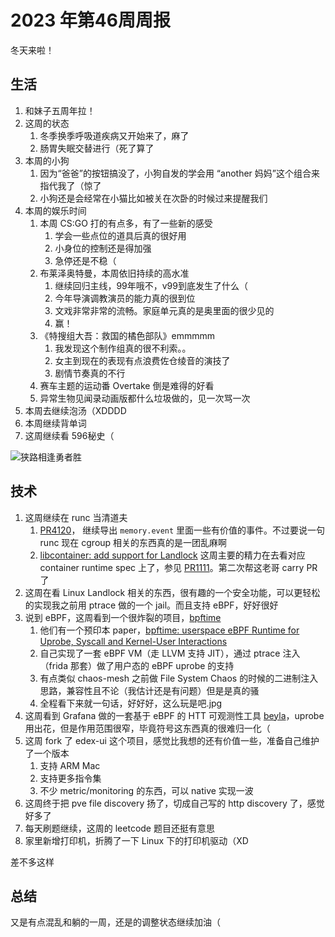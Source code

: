 # 2023 年第46周周报

冬天来啦！

## 生活

1. 和妹子五周年拉！
2. 这周的状态
    1. 冬季换季呼吸道疾病又开始来了，麻了
    2. 肠胃失眠交替进行（死了算了
3. 本周的小狗
    1. 因为“爸爸”的按钮搞没了，小狗自发的学会用 “another 妈妈”这个组合来指代我了（惊了
    2. 小狗还是会经常在小猫比如被关在次卧的时候过来提醒我们
4. 本周的娱乐时间
    1. 本周 CS:GO 打的有点多，有了一些新的感受
        1. 学会一些点位的道具后真的很好用
        2. 小身位的控制还是得加强
        3. 急停还是不稳（
    2. 布莱泽奥特曼，本周依旧持续的高水准
        1. 继续回归主线，99年哦不，v99到底发生了什么（
        2. 今年导演调教演员的能力真的很到位
        3. 文戏非常非常的流畅。家庭单元真的是奥里面的很少见的
        4. 赢！
    3. 《特搜组大吾：救国的橘色部队》emmmmm
        1. 我发现这个制作组真的很不利索。。
        2. 女主到现在的表现有点浪费佐仓绫音的演技了
        3. 剧情节奏真的不行
    4. 赛车主题的运动番 Overtake 倒是难得的好看
    5. 异常生物见闻录动画版都什么垃圾做的，见一次骂一次
5. 本周去继续泡汤（XDDDD
6. 本周继续背单词
7. 这周继续看 596秘史（

![狭路相逢勇者胜](https://github.com/Zheaoli/zheaoli.github.io/assets/7054676/51cbb133-71a1-4d86-ba78-299fd6c58c69)

## 技术

1. 这周继续在 runc 当清道夫
    1. [PR4120](https://github.com/opencontainers/runc/pull/4120)， 继续导出 `memory.event` 里面一些有价值的事件。不过要说一句 runc 现在 cgroup 相关的东西真的是一团乱麻啊
    2. [libcontainer: add support for Landlock](https://github.com/opencontainers/runc/pull/3194) 这周主要的精力在去看对应 container runtime spec 上了，参见 [PR1111](https://github.com/opencontainers/runtime-spec/pull/1111)。第二次帮这老哥 carry PR 了
2. 这周在看 Linux Landlock 相关的东西，很有趣的一个安全功能，可以更轻松的实现我之前用 ptrace 做的一个 jail。而且支持 eBPF，好好很好
3. 说到 eBPF，这周看到一个很炸裂的项目，[bpftime](https://github.com/eunomia-bpf/bpftime)
    1. 他们有一个预印本 paper，[bpftime: userspace eBPF Runtime for Uprobe, Syscall and Kernel-User Interactions](https://arxiv.org/abs/2311.07923)
    2. 自己实现了一套 eBPF VM（走 LLVM 支持 JIT），通过 ptrace 注入（frida 那套）做了用户态的 eBPF uprobe 的支持
    3. 有点类似 chaos-mesh 之前做 File System Chaos 的时候的二进制注入思路，兼容性且不论（我估计还是有问题）但是是真的骚
    4. 全程看下来就一句话，好好好，这么玩是吧.jpg
4. 这周看到 Grafana 做的一套基于 eBPF 的 HTT 可观测性工具 [beyla](https://github.com/grafana/beyla)，uprobe 用出花，但是作用范围很窄，毕竟符号这东西真的很难归一化（
5. 这周 fork 了 edex-ui 这个项目，感觉比我想的还有价值一些，准备自己维护了一个版本
    1. 支持 ARM Mac
    2. 支持更多指令集
    3. 不少 metric/monitoring 的东西，可以 native 实现一波
6. 这周终于把 pve file discovery 扬了，切成自己写的 http discovery 了，感觉好多了
7. 每天刷题继续，这周的 leetcode 题目还挺有意思
8. 家里新增打印机，折腾了一下 Linux 下的打印机驱动（XD

差不多这样

## 总结

又是有点混乱和躺的一周，还是的调整状态继续加油（
